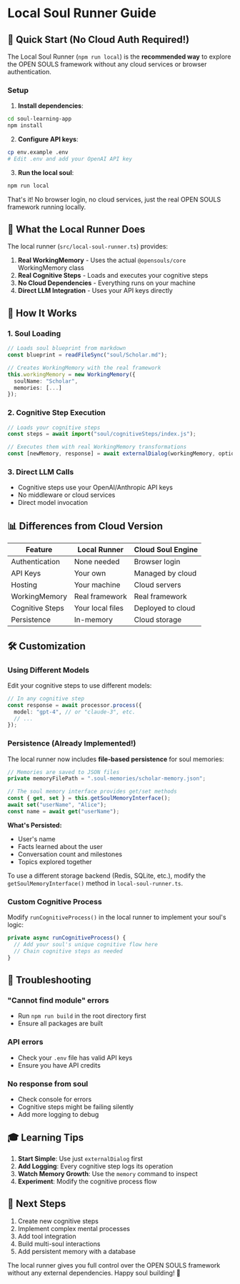 # Local Soul Runner Guide

## 🚀 Quick Start (No Cloud Auth Required!)

The Local Soul Runner (`npm run local`) is the **recommended way** to explore the OPEN SOULS framework without any cloud services or browser authentication.

### Setup

1. **Install dependencies**:

```bash
cd soul-learning-app
npm install
```

2. **Configure API keys**:

```bash
cp env.example .env
# Edit .env and add your OpenAI API key
```

3. **Run the local soul**:

```bash
npm run local
```

That's it! No browser login, no cloud services, just the real OPEN SOULS framework running locally.

## 🎯 What the Local Runner Does

The local runner (`src/local-soul-runner.ts`) provides:

1. **Real WorkingMemory** - Uses the actual `@opensouls/core` WorkingMemory class
2. **Real Cognitive Steps** - Loads and executes your cognitive steps
3. **No Cloud Dependencies** - Everything runs on your machine
4. **Direct LLM Integration** - Uses your API keys directly

## 🔧 How It Works

### 1. Soul Loading

```typescript
// Loads soul blueprint from markdown
const blueprint = readFileSync("soul/Scholar.md");

// Creates WorkingMemory with the real framework
this.workingMemory = new WorkingMemory({
  soulName: "Scholar",
  memories: [...]
});
```

### 2. Cognitive Step Execution

```typescript
// Loads your cognitive steps
const steps = await import("soul/cognitiveSteps/index.js");

// Executes them with real WorkingMemory transformations
const [newMemory, response] = await externalDialog(workingMemory, options);
```

### 3. Direct LLM Calls

- Cognitive steps use your OpenAI/Anthropic API keys
- No middleware or cloud services
- Direct model invocation

## 📊 Differences from Cloud Version

| Feature         | Local Runner     | Cloud Soul Engine |
| --------------- | ---------------- | ----------------- |
| Authentication  | None needed      | Browser login     |
| API Keys        | Your own         | Managed by cloud  |
| Hosting         | Your machine     | Cloud servers     |
| WorkingMemory   | Real framework   | Real framework    |
| Cognitive Steps | Your local files | Deployed to cloud |
| Persistence     | In-memory        | Cloud storage     |

## 🛠️ Customization

### Using Different Models

Edit your cognitive steps to use different models:

```typescript
// In any cognitive step
const response = await processor.process({
  model: "gpt-4", // or "claude-3", etc.
  // ...
});
```

### Persistence (Already Implemented!)

The local runner now includes **file-based persistence** for soul memories:

```typescript
// Memories are saved to JSON files
private memoryFilePath = ".soul-memories/scholar-memory.json";

// The soul memory interface provides get/set methods
const { get, set } = this.getSoulMemoryInterface();
await set("userName", "Alice");
const name = await get("userName");
```

**What's Persisted:**

- User's name
- Facts learned about the user
- Conversation count and milestones
- Topics explored together

To use a different storage backend (Redis, SQLite, etc.), modify the `getSoulMemoryInterface()` method in `local-soul-runner.ts`.

### Custom Cognitive Process

Modify `runCognitiveProcess()` in the local runner to implement your soul's logic:

```typescript
private async runCognitiveProcess() {
  // Add your soul's unique cognitive flow here
  // Chain cognitive steps as needed
}
```

## 🐛 Troubleshooting

### "Cannot find module" errors

- Run `npm run build` in the root directory first
- Ensure all packages are built

### API errors

- Check your `.env` file has valid API keys
- Ensure you have API credits

### No response from soul

- Check console for errors
- Cognitive steps might be failing silently
- Add more logging to debug

## 🎓 Learning Tips

1. **Start Simple**: Use just `externalDialog` first
2. **Add Logging**: Every cognitive step logs its operation
3. **Watch Memory Growth**: Use the `memory` command to inspect
4. **Experiment**: Modify the cognitive process flow

## 🔮 Next Steps

1. Create new cognitive steps
2. Implement complex mental processes
3. Add tool integration
4. Build multi-soul interactions
5. Add persistent memory with a database

The local runner gives you full control over the OPEN SOULS framework without any external dependencies. Happy soul building! 🚀

